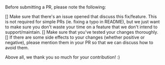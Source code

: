 
Before submitting a PR, please note the following:

[] Make sure that there's an issue opened that discuss this fix/feature. This is not required for simple PRs (ie. fixing a typo in README), but we just want to make sure you don't waste your time on a feature that we don't intend to support/maintain.
[] Make sure that you've tested your changes thoroughly.
[] If there are some side effects to your changes (whether positive or negative), please mention them in your PR so that we can discuss how to avoid them.


Above all, we thank you so much for your contribution! :)
